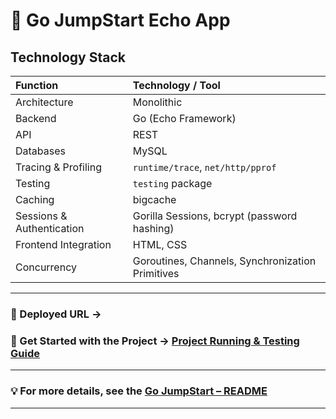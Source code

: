 # 🚀 Go JumpStart Echo App

## Technology Stack

| Function                  | Technology / Tool                                |
| :------------------------ | :----------------------------------------------- |
| Architecture              | Monolithic                                       |
| Backend                   | Go (Echo Framework)                              |
| API                       | REST                                             |
| Databases                 | MySQL                                            |
| Tracing & Profiling       | `runtime/trace`, `net/http/pprof`                |
| Testing                   | `testing` package                                |
| Caching                   | bigcache                                         |
| Sessions & Authentication | Gorilla Sessions, bcrypt (password hashing)      |
| Frontend Integration      | HTML, CSS                                        |
| Concurrency               | Goroutines, Channels, Synchronization Primitives |

---

### 🔗 Deployed URL →

### 🔗 Get Started with the Project → [Project Running & Testing Guide](https://docs.google.com/document/d/1pVc9nQqw61TJvu8CowxVPOS0yeoB4pAWaCaUOBi5mqw/edit?usp=sharing)

---

### 💡 For more details, see the [Go JumpStart – README](https://)

---
